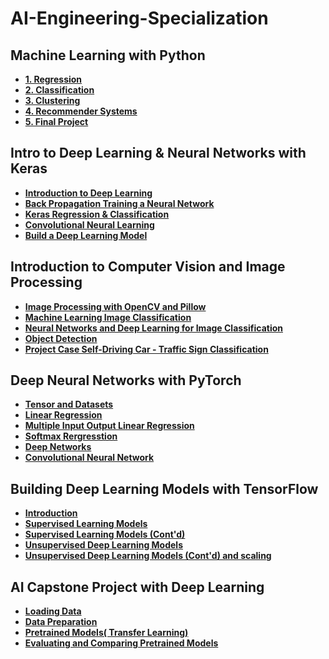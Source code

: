 # AI-Engineering-Specialization

## Machine Learning with Python
* [**1. Regression**](https://github.com/aqafridi/AI-Engineering-Specialization/tree/main/1.%20Machine%20Learning%20with%20Python/1.%20Regression)
* [**2. Classification**](https://github.com/aqafridi/AI-Engineering-Specialization/tree/main/1.%20Machine%20Learning%20with%20Python/2.%20Classification)
* [**3. Clustering**](https://github.com/aqafridi/AI-Engineering-Specialization/tree/main/1.%20Machine%20Learning%20with%20Python/3.%20Clustering)
* [**4. Recommender Systems**](https://github.com/aqafridi/AI-Engineering-Specialization/tree/main/1.%20Machine%20Learning%20with%20Python/4.%20Recommender%20Systems)
* [**5. Final Project**](https://github.com/aqafridi/AI-Engineering-Specialization/tree/main/1.%20Machine%20Learning%20with%20Python/5.%20Final%20Project)

## Intro to Deep Learning & Neural Networks with Keras
* [**Introduction to Deep Learning**](https://github.com/aqafridi/AI-Engineering-Specialization/tree/main/2.%20Intro%20to%20Deep%20Learning%20%26%20Neural%20Networks%20with%20Keras/1.%20Introduction%20to%20Deep%20Learning)
* [**Back Propagation Training a Neural Network**](https://github.com/aqafridi/AI-Engineering-Specialization/tree/main/2.%20Intro%20to%20Deep%20Learning%20%26%20Neural%20Networks%20with%20Keras/2.%20Back%20Propagation%20Training%20a%20Neural%20Network)
* [**Keras Regression & Classification**](https://github.com/aqafridi/AI-Engineering-Specialization/tree/main/2.%20Intro%20to%20Deep%20Learning%20%26%20Neural%20Networks%20with%20Keras/3.%20Keras%20Regression%20%26%20Classification)
* [**Convolutional Neural Learning**](https://github.com/aqafridi/AI-Engineering-Specialization/tree/main/2.%20Intro%20to%20Deep%20Learning%20%26%20Neural%20Networks%20with%20Keras/4.%20Convolutional%20Neural%20Learning)
* [**Build a Deep Learning Model**](https://github.com/aqafridi/AI-Engineering-Specialization/tree/main/2.%20Intro%20to%20Deep%20Learning%20%26%20Neural%20Networks%20with%20Keras/5.%20Build%20a%20Deep%20Learning%20Model)


## Introduction to Computer Vision and Image Processing
* [**Image Processing with OpenCV and Pillow**](https://github.com/aqafridi/AI-Engineering-Specialization/tree/main/3.%20Introduction%20to%20Computer%20Vision%20and%20Image%20Processing/1.%20Image%20Processing%20with%20OpenCV%20and%20Pillow)
* [**Machine Learning Image Classification**](https://github.com/aqafridi/AI-Engineering-Specialization/tree/main/3.%20Introduction%20to%20Computer%20Vision%20and%20Image%20Processing/2.%20Machine%20Learning%20Image%20Classification)
* [**Neural Networks and Deep Learning for Image Classification**](https://github.com/aqafridi/AI-Engineering-Specialization/tree/main/3.%20Introduction%20to%20Computer%20Vision%20and%20Image%20Processing/3.%20Neural%20Networks%20and%20Deep%20Learning%20for%20Image%20Classification)
* [**Object Detection**](https://github.com/aqafridi/AI-Engineering-Specialization/tree/main/3.%20Introduction%20to%20Computer%20Vision%20and%20Image%20Processing/4.%20Object%20Detection)
* [**Project Case Self-Driving Car - Traffic Sign Classification**](https://github.com/aqafridi/AI-Engineering-Specialization/tree/main/3.%20Introduction%20to%20Computer%20Vision%20and%20Image%20Processing/5.%20Project%20Case%20Self-Driving%20Car%20-%20Traffic%20Sign%20Classification)

## Deep Neural Networks with PyTorch
* [**Tensor and Datasets**](https://github.com/aqafridi/AI-Engineering-Specialization/tree/main/4.%20Deep%20Neural%20Networks%20with%20PyTorch/1.%20Tensor%20and%20Datasets)
* [**Linear Regression**](hhttps://github.com/aqafridi/AI-Engineering-Specialization/tree/main/4.%20Deep%20Neural%20Networks%20with%20PyTorch/2.%20Linear%20Regression)
* [**Multiple Input Output Linear Regression**](https://github.com/aqafridi/AI-Engineering-Specialization/tree/main/4.%20Deep%20Neural%20Networks%20with%20PyTorch/3.%20Multiple%20Input%20Output%20Linear%20Regression)
* [**Softmax Rergresstion**](https://github.com/aqafridi/AI-Engineering-Specialization/tree/main/4.%20Deep%20Neural%20Networks%20with%20PyTorch/4.%20Softmax%20Rergresstion)
* [**Deep Networks**](https://github.com/aqafridi/AI-Engineering-Specialization/tree/main/4.%20Deep%20Neural%20Networks%20with%20PyTorch/5.%20Deep%20Networks)
* [**Convolutional Neural Network**](https://github.com/aqafridi/AI-Engineering-Specialization/tree/main/4.%20Deep%20Neural%20Networks%20with%20PyTorch/6.%20Convolutional%20Neural%20Network)

## Building Deep Learning Models with TensorFlow
* [**Introduction**](https://github.com/aqafridi/AI-Engineering-Specialization/tree/main/5.%20Building%20Deep%20Learning%20Models%20with%20TensorFlow/Week%201%20Introduction)
* [**Supervised Learning Models**](https://github.com/aqafridi/AI-Engineering-Specialization/tree/main/5.%20Building%20Deep%20Learning%20Models%20with%20TensorFlow/Week%202%20Supervised%20Learning%20Models)
* [**Supervised Learning Models (Cont'd)**](https://github.com/aqafridi/AI-Engineering-Specialization/tree/main/5.%20Building%20Deep%20Learning%20Models%20with%20TensorFlow/Week%203%20Supervised%20Learning%20Models%20(Cont'd))
* [**Unsupervised Deep Learning Models**](https://github.com/aqafridi/AI-Engineering-Specialization/tree/main/5.%20Building%20Deep%20Learning%20Models%20with%20TensorFlow/Week%204%20Unsupervised%20Deep%20Learning%20Models)
* [**Unsupervised Deep Learning Models (Cont'd) and scaling**](https://github.com/aqafridi/AI-Engineering-Specialization/tree/main/5.%20Building%20Deep%20Learning%20Models%20with%20TensorFlow/Week%205%20Unsupervised%20Deep%20Learning%20Models%20(Cont'd)%20and%20scaling)

## AI Capstone Project with Deep Learning
* [**Loading Data**](https://github.com/aqafridi/AI-Engineering-Specialization/tree/main/6.%20AI%20Capstone%20Project%20with%20Deep%20Learning/1.%20Loading%20Data)
* [**Data Preparation**](https://github.com/aqafridi/AI-Engineering-Specialization/tree/main/6.%20AI%20Capstone%20Project%20with%20Deep%20Learning/2.%20Data%20Preparation)
* [**Pretrained Models( Transfer Learning)**](https://github.com/aqafridi/AI-Engineering-Specialization/tree/main/6.%20AI%20Capstone%20Project%20with%20Deep%20Learning/3.%20Pretrained%20Models(%20Transfer%20Learning))
* [**Evaluating and Comparing Pretrained Models**](https://github.com/aqafridi/AI-Engineering-Specialization/tree/main/6.%20AI%20Capstone%20Project%20with%20Deep%20Learning/4.%20Evaluating%20and%20Comparing%20Pretrained%20Models)
